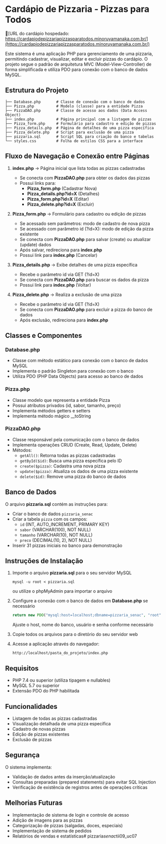 # Cardápio de Pizzaria - Pizzas para Todos

🍕[URL do cardápio hospedado: https://cardapiodepizzariapizzasparatodos.minoruyamanaka.com.br/](https://cardapiodepizzariapizzasparatodos.minoruyamanaka.com.br/)

Este sistema é uma aplicação PHP para gerenciamento de uma pizzaria, permitindo cadastrar, visualizar, editar e excluir pizzas do cardápio. O projeto segue o padrão de arquitetura MVC (Model-View-Controller) de forma simplificada e utiliza PDO para conexão com o banco de dados MySQL.

## Estrutura do Projeto

```
├── Database.php       # Classe de conexão com o banco de dados
├── Pizza.php          # Modelo (classe) para a entidade Pizza
├── PizzaDAO.php       # Classe de acesso aos dados (Data Access Object)
├── index.php          # Página principal com a listagem de pizzas
├── Pizza_form.php     # Formulário para cadastro e edição de pizzas
├── Pizza_details.php  # Página de detalhes de uma pizza específica
├── Pizza_delete.php   # Script para exclusão de uma pizza
├── pizzaria.sql       # Script SQL para criação do banco e tabelas
└── styles.css         # Folha de estilos CSS para a interface
```

## Fluxo de Navegação e Conexão entre Páginas

1. **index.php** → Página inicial que lista todas as pizzas cadastradas
   - Se conecta com **PizzaDAO.php** para obter os dados das pizzas
   - Possui links para:
     - **Pizza_form.php** (Cadastrar Nova)
     - **Pizza_details.php?id=X** (Detalhes)
     - **Pizza_form.php?id=X** (Editar)
     - **Pizza_delete.php?id=X** (Excluir)

2. **Pizza_form.php** → Formulário para cadastro ou edição de pizzas
   - Se acessado sem parâmetros: modo de cadastro de nova pizza
   - Se acessado com parâmetro id (?id=X): modo de edição da pizza existente
   - Se conecta com **PizzaDAO.php** para salvar (create) ou atualizar (update) dados
   - Após salvar, redireciona para **index.php**
   - Possui link para **index.php** (Cancelar)

3. **Pizza_details.php** → Exibe detalhes de uma pizza específica
   - Recebe o parâmetro id via GET (?id=X)
   - Se conecta com **PizzaDAO.php** para buscar os dados da pizza
   - Possui link para **index.php** (Voltar)

4. **Pizza_delete.php** → Realiza a exclusão de uma pizza
   - Recebe o parâmetro id via GET (?id=X)
   - Se conecta com **PizzaDAO.php** para excluir a pizza do banco de dados
   - Após exclusão, redireciona para **index.php**

## Classes e Componentes

### Database.php
- Classe com método estático para conexão com o banco de dados MySQL
- Implementa o padrão Singleton para conexão com o banco
- Utiliza PDO (PHP Data Objects) para acesso ao banco de dados

### Pizza.php
- Classe modelo que representa a entidade Pizza
- Possui atributos privados (id, sabor, tamanho, preço)
- Implementa métodos getters e setters
- Implementa método mágico __toString

### PizzaDAO.php
- Classe responsável pela comunicação com o banco de dados
- Implementa operações CRUD (Create, Read, Update, Delete)
- Métodos:
  - `getAll()`: Retorna todas as pizzas cadastradas
  - `getById($id)`: Busca uma pizza específica pelo ID
  - `create($pizza)`: Cadastra uma nova pizza
  - `update($pizza)`: Atualiza os dados de uma pizza existente
  - `delete($id)`: Remove uma pizza do banco de dados

## Banco de Dados

O arquivo **pizzaria.sql** contém as instruções para:
- Criar o banco de dados `pizzaria_senac`
- Criar a tabela `pizza` com os campos:
  - `id` (INT, AUTO_INCREMENT, PRIMARY KEY)
  - `sabor` (VARCHAR(100), NOT NULL)
  - `tamanho` (VARCHAR(10), NOT NULL)
  - `preco` (DECIMAL(10, 2), NOT NULL)
- Inserir 31 pizzas iniciais no banco para demonstração

## Instruções de Instalação

1. Importe o arquivo **pizzaria.sql** para o seu servidor MySQL
   ```
   mysql -u root < pizzaria.sql
   ```
   ou utilize o phpMyAdmin para importar o arquivo

2. Configure a conexão com o banco de dados em **Database.php** se necessário
   ```php
   return new PDO("mysql:host=localhost;dbname=pizzaria_senac", "root");
   ```
   Ajuste o host, nome do banco, usuário e senha conforme necessário

3. Copie todos os arquivos para o diretório do seu servidor web

4. Acesse a aplicação através do navegador:
   ```
   http://localhost/pasta_do_projeto/index.php
   ```

## Requisitos

- PHP 7.4 ou superior (utiliza tipagem e nullables)
- MySQL 5.7 ou superior
- Extensão PDO do PHP habilitada

## Funcionalidades

- Listagem de todas as pizzas cadastradas
- Visualização detalhada de uma pizza específica
- Cadastro de novas pizzas
- Edição de pizzas existentes
- Exclusão de pizzas

## Segurança

O sistema implementa:
- Validação de dados antes da inserção/atualização
- Consultas preparadas (prepared statements) para evitar SQL Injection
- Verificação de existência de registros antes de operações críticas

## Melhorias Futuras

- Implementação de sistema de login e controle de acesso
- Adição de imagens para as pizzas
- Categorização de pizzas (salgadas, doces, especiais)
- Implementação de sistema de pedidos
- Relatórios de vendas e estatísticas#   p i z z a r i a _ s e n a c _ t i i 0 9 _ u c 0 7 
 
 